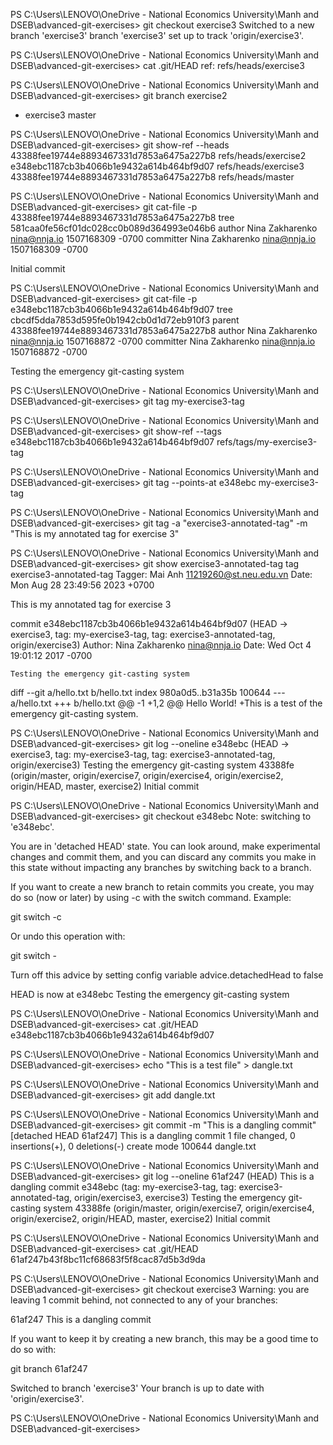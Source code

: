 
PS C:\Users\LENOVO\OneDrive - National Economics University\Manh and DSEB\advanced-git-exercises> git checkout exercise3
Switched to a new branch 'exercise3'
branch 'exercise3' set up to track 'origin/exercise3'.

PS C:\Users\LENOVO\OneDrive - National Economics University\Manh and DSEB\advanced-git-exercises> cat .git/HEAD
ref: refs/heads/exercise3

PS C:\Users\LENOVO\OneDrive - National Economics University\Manh and DSEB\advanced-git-exercises> git branch
  exercise2
* exercise3
  master

PS C:\Users\LENOVO\OneDrive - National Economics University\Manh and DSEB\advanced-git-exercises> git show-ref --heads
43388fee19744e8893467331d7853a6475a227b8 refs/heads/exercise2
e348ebc1187cb3b4066b1e9432a614b464bf9d07 refs/heads/exercise3
43388fee19744e8893467331d7853a6475a227b8 refs/heads/master

PS C:\Users\LENOVO\OneDrive - National Economics University\Manh and DSEB\advanced-git-exercises> git cat-file -p 43388fee19744e8893467331d7853a6475a227b8
tree 581caa0fe56cf01dc028cc0b089d364993e046b6
author Nina Zakharenko <nina@nnja.io> 1507168309 -0700
committer Nina Zakharenko <nina@nnja.io> 1507168309 -0700

Initial commit

PS C:\Users\LENOVO\OneDrive - National Economics University\Manh and DSEB\advanced-git-exercises> git cat-file -p e348ebc1187cb3b4066b1e9432a614b464bf9d07
tree cbcdf5dda7853d595fe0b1942cb0d1d72eb910f3
parent 43388fee19744e8893467331d7853a6475a227b8
author Nina Zakharenko <nina@nnja.io> 1507168872 -0700
committer Nina Zakharenko <nina@nnja.io> 1507168872 -0700

Testing the emergency git-casting system

PS C:\Users\LENOVO\OneDrive - National Economics University\Manh and DSEB\advanced-git-exercises> git tag my-exercise3-tag

PS C:\Users\LENOVO\OneDrive - National Economics University\Manh and DSEB\advanced-git-exercises>  git show-ref --tags
e348ebc1187cb3b4066b1e9432a614b464bf9d07 refs/tags/my-exercise3-tag

PS C:\Users\LENOVO\OneDrive - National Economics University\Manh and DSEB\advanced-git-exercises> git tag --points-at e348ebc
my-exercise3-tag

PS C:\Users\LENOVO\OneDrive - National Economics University\Manh and DSEB\advanced-git-exercises> git tag -a "exercise3-annotated-tag" -m "This is my annotated tag for exercise 3"

PS C:\Users\LENOVO\OneDrive - National Economics University\Manh and DSEB\advanced-git-exercises> git show exercise3-annotated-tag
tag exercise3-annotated-tag
Tagger: Mai Anh <11219260@st.neu.edu.vn>
Date:   Mon Aug 28 23:49:56 2023 +0700

This is my annotated tag for exercise 3

commit e348ebc1187cb3b4066b1e9432a614b464bf9d07 (HEAD -> exercise3, tag: my-exercise3-tag, tag: exercise3-annotated-tag, origin/exercise3)
Author: Nina Zakharenko <nina@nnja.io>
Date:   Wed Oct 4 19:01:12 2017 -0700

    Testing the emergency git-casting system

diff --git a/hello.txt b/hello.txt
index 980a0d5..b31a35b 100644
--- a/hello.txt
+++ b/hello.txt
@@ -1 +1,2 @@
 Hello World!
+This is a test of the emergency git-casting system.

PS C:\Users\LENOVO\OneDrive - National Economics University\Manh and DSEB\advanced-git-exercises> git log --oneline
e348ebc (HEAD -> exercise3, tag: my-exercise3-tag, tag: exercise3-annotated-tag, origin/exercise3) Testing the emergency git-casting system
43388fe (origin/master, origin/exercise7, origin/exercise4, origin/exercise2, origin/HEAD, master, exercise2) Initial commit

PS C:\Users\LENOVO\OneDrive - National Economics University\Manh and DSEB\advanced-git-exercises> git checkout e348ebc
Note: switching to 'e348ebc'.

You are in 'detached HEAD' state. You can look around, make experimental
changes and commit them, and you can discard any commits you make in this
state without impacting any branches by switching back to a branch.

If you want to create a new branch to retain commits you create, you may
do so (now or later) by using -c with the switch command. Example:

  git switch -c <new-branch-name>

Or undo this operation with:

  git switch -

Turn off this advice by setting config variable advice.detachedHead to false

HEAD is now at e348ebc Testing the emergency git-casting system

PS C:\Users\LENOVO\OneDrive - National Economics University\Manh and DSEB\advanced-git-exercises> cat .git/HEAD
e348ebc1187cb3b4066b1e9432a614b464bf9d07

PS C:\Users\LENOVO\OneDrive - National Economics University\Manh and DSEB\advanced-git-exercises> echo "This is a test file" > dangle.txt

PS C:\Users\LENOVO\OneDrive - National Economics University\Manh and DSEB\advanced-git-exercises> git add dangle.txt

PS C:\Users\LENOVO\OneDrive - National Economics University\Manh and DSEB\advanced-git-exercises> git commit -m "This is a dangling commit"
[detached HEAD 61af247] This is a dangling commit
 1 file changed, 0 insertions(+), 0 deletions(-)
 create mode 100644 dangle.txt

PS C:\Users\LENOVO\OneDrive - National Economics University\Manh and DSEB\advanced-git-exercises> git log --oneline
61af247 (HEAD) This is a dangling commit
e348ebc (tag: my-exercise3-tag, tag: exercise3-annotated-tag, origin/exercise3, exercise3) Testing the emergency git-casting system
43388fe (origin/master, origin/exercise7, origin/exercise4, origin/exercise2, origin/HEAD, master, exercise2) Initial commit

PS C:\Users\LENOVO\OneDrive - National Economics University\Manh and DSEB\advanced-git-exercises> cat .git/HEAD
61af247b43f8bc11cf68683f5f8cac87d5b3d9da

PS C:\Users\LENOVO\OneDrive - National Economics University\Manh and DSEB\advanced-git-exercises> git checkout exercise3
Warning: you are leaving 1 commit behind, not connected to
any of your branches:

  61af247 This is a dangling commit

If you want to keep it by creating a new branch, this may be a good time
to do so with:

 git branch <new-branch-name> 61af247

Switched to branch 'exercise3'
Your branch is up to date with 'origin/exercise3'.

PS C:\Users\LENOVO\OneDrive - National Economics University\Manh and DSEB\advanced-git-exercises>    